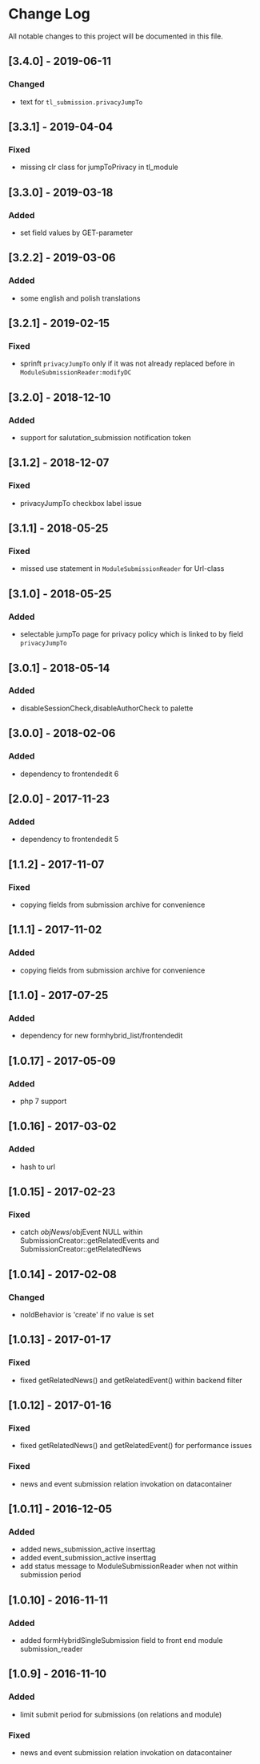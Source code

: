 # Change Log
All notable changes to this project will be documented in this file.

## [3.4.0] - 2019-06-11

### Changed
- text for `tl_submission.privacyJumpTo`

## [3.3.1] - 2019-04-04

### Fixed
- missing clr class for jumpToPrivacy in tl_module

## [3.3.0] - 2019-03-18

### Added
- set field values by GET-parameter

## [3.2.2] - 2019-03-06

### Added
- some english and polish translations

## [3.2.1] - 2019-02-15

### Fixed
- sprinft `privacyJumpTo` only if it was not already replaced before in `ModuleSubmissionReader:modifyDC`

## [3.2.0] - 2018-12-10

### Added
- support for salutation_submission notification token

## [3.1.2] - 2018-12-07

### Fixed
- privacyJumpTo checkbox label issue

## [3.1.1] - 2018-05-25

### Fixed
- missed use statement in `ModuleSubmissionReader` for Url-class

## [3.1.0] - 2018-05-25

### Added
- selectable jumpTo page for privacy policy which is linked to by field `privacyJumpTo` 

## [3.0.1] - 2018-05-14

### Added
- disableSessionCheck,disableAuthorCheck to palette

## [3.0.0] - 2018-02-06

### Added
- dependency to frontendedit 6

## [2.0.0] - 2017-11-23

### Added
- dependency to frontendedit 5

## [1.1.2] - 2017-11-07

### Fixed
- copying fields from submission archive for convenience

## [1.1.1] - 2017-11-02

### Added
- copying fields from submission archive for convenience

## [1.1.0] - 2017-07-25

### Added
- dependency for new formhybrid_list/frontendedit

## [1.0.17] - 2017-05-09

### Added
- php 7 support

## [1.0.16] - 2017-03-02

### Added
- hash to url

## [1.0.15] - 2017-02-23

### Fixed
- catch $objNews/$objEvent NULL within SubmissionCreator::getRelatedEvents and SubmissionCreator::getRelatedNews

## [1.0.14] - 2017-02-08

### Changed
- noIdBehavior is 'create' if no value is set

## [1.0.13] - 2017-01-17

### Fixed
- fixed getRelatedNews() and getRelatedEvent() within backend filter

## [1.0.12] - 2017-01-16

### Fixed
- fixed getRelatedNews() and getRelatedEvent() for performance issues

### Fixed
- news and event submission relation invokation on datacontainer

## [1.0.11] - 2016-12-05

### Added
- added news_submission_active inserttag
- added event_submission_active inserttag
- add status message to ModuleSubmissionReader when not within submission period

## [1.0.10] - 2016-11-11

### Added
- added formHybridSingleSubmission field to front end module submission_reader

## [1.0.9] - 2016-11-10

### Added
- limit submit period for submissions (on relations and module)  

### Fixed
- news and event submission relation invokation on datacontainer
